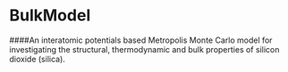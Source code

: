 # BulkModel
####An interatomic potentials based Metropolis Monte Carlo model for investigating the structural, thermodynamic and bulk properties of silicon dioxide (silica).
